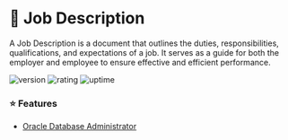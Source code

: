 # 🎉 Job Description

A Job Description is a document that outlines the duties, responsibilities, qualifications, and expectations of a job. It serves as a guide for both the employer and employee to ensure effective and efficient performance.

![version](https://img.shields.io/badge/version-1.0-blue)
![rating](https://img.shields.io/badge/rating-★★★★★-yellow)
![uptime](https://img.shields.io/badge/uptime-100%25-brightgreen)

### ⭐ Features

- [Oracle Database Administrator](https://github.com/natthasath/job-description.git/Oracle-Database-Administrator.md)
